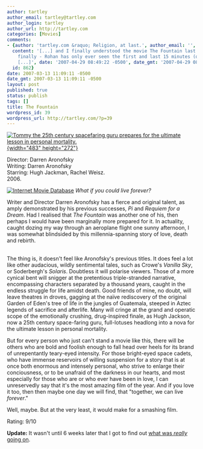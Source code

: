 ```yaml
---
author: tartley
author_email: tartley@tartley.com
author_login: tartley
author_url: http://tartley.com
categories: [Movies]
comments:
- {author: 'tartley.com &raquo; Religion, at last.', author_email: '', author_url: 'http://tartley.com/?p=96',
  content: '[...] and I finally understood the movie The Fountain last night. I say
    finally - Rohan has only ever seen the first and last 15 minutes (oh, how apt!)
    [...]', date: '2007-04-29 08:49:22 -0500', date_gmt: '2007-04-29 08:49:22 -0500',
  id: 862}
date: 2007-03-13 11:09:11 -0500
date_gmt: 2007-03-13 11:09:11 -0500
layout: post
published: true
status: publish
tags: []
title: The Fountain
wordpress_id: 39
wordpress_url: http://tartley.com/?p=39
---
```


[![Tommy the 25th century spacefaring guru prepares for the ultimate
lesson in personal
mortality.](/assets/2007/03/the-fountain.jpg){width="483"
height="272"}](/assets/2007/03/the-fountain.jpg "Tommy prepares for the ultimate lesson in personal mortality.")

Director: Darren Aronofsky\
Writing: Darren Aronofsky\
Starring: Hugh Jackman, Rachel Weisz.\
2006.

[![Internet Movie
Database](/assets/2007/03/imdb.png)](http://imdb.com/title/tt0414993/)
*What if you could live forever?*

Writer and Director Darren Aronofsky has a fierce and original talent,
as amply demonstrated by his previous successes, *Pi* and *Requiem for a
Dream*. Had I realised that *The Fountain* was another one of his, then
perhaps I would have been marginally more prepared for it. In actuality,
caught dozing my way through an aeroplane flight one sunny afternoon, I
was somewhat blindsided by this millennia-spanning story of love, death
and rebirth.

\
The thing is, it doesn't feel like Aronofsky's previous titles. It does
feel a lot like other audacious, wildly sentimental tales, such as
Crowe's *Vanilla Sky*, or Soderbergh's *Solaris*. Doubtless it will
polarise viewers. Those of a more cynical bent will snigger at the
pretentious triple-stranded narrative, encompassing characters separated
by a thousand years, caught in the endless struggle for life amidst
death. Good friends of mine, no doubt, will leave theatres in droves,
gagging at the naïve rediscovery of the original Garden of Eden's tree
of life in the jungles of Guatemala, steeped in Aztec legends of
sacrifice and afterlife. Many will cringe at the grand and operatic
scope of the emotionally crushing, drug-inspired finale, as Hugh
Jackson, now a 25th century space-faring guru, full-lotuses headlong
into a nova for the ultimate lesson in personal mortality.

But for every person who just can't stand a movie like this, there will
be others who are bold and foolish enough to fall head over heels for
its brand of unrepentantly teary-eyed intensity. For those bright-eyed
space cadets, who have immense reservoirs of willing suspension for a
story that is at once both enormous and intensely personal, who strive
to enlarge their conciousness, or to be unafraid of the darkness in our
hearts, and most especially for those who are or who ever have been in
love, I can unreservedly say that it's the most amazing film of the
year. And if you love it too, then then maybe one day we will find, that
"together, we can live *forever*."

Well, maybe. But at the very least, it would make for a smashing film.

Rating: 9/10

**Update:** It wasn't until 6 weeks later that I got to find out [what
was *really* going on](http://tartley.com/?p=96).

